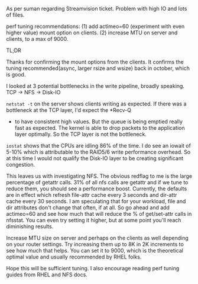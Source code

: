 As per suman regarding Streamvision ticket. Problem with high IO and lots of files.

perf tuning recommendations: (1) add actimeo=60 (experiment with even higher value) mount option on clients. (2) increase MTU on server and clients, to a max of 9000.

TL;DR

Thanks for confirming the mount options from the clients. It confirms the tuning recommended(async, larger rsize and wsize) back in october, which is good.

I looked at 3 potential bottlenecks in the write pipeline, broadly speaking. TCP -> NFS -> Disk-IO

`netstat -t` on the server shows clients writing as expected. If there was a bottleneck at the TCP layer, I'd expect the *Recv-Q

* to have consistent high values. But the queue is being emptied really fast as expected. The kernel is able to drop packets to the application layer optimally. So the TCP layer is not the bottleneck.

`iostat` shows that the CPUs are idling 86% of the time. I do see an iowait of 5-10% which is attributable to the RAID5/6 write performance overhead. So at this time I would not qualify the Disk-IO layer to be creating significant congestion.

This leaves us with investigating NFS. The obvious redflag to me is the large percentage of getattr calls. 31% of all nfs calls are getattr and if we tune to reduce them, you should see a performance boost. Currently, the defaults are in effect which refresh file-attr cache every 3 seconds and dir-attr cache every 30 seconds. I am speculating that for your workload, file and dir attributes don't change that often, if at all. So go ahead and add actimeo=60 and see how much that will reduce the % of get/set-attr calls in nfsstat. You can even try setting it higher, but at some point you'll reach diminishing results.

Increase MTU size on server and perhaps on the clients as well depending on your router settings. Try increasing them up to 8K in 2K increments to see how much that helps. You can set it to 9000, which is the theoretical optimal value and usually recommended by RHEL folks.

Hope this will be sufficient tuning. I also encourage reading perf tuning guides from RHEL and NFS docs.
